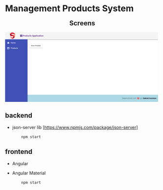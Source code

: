# Management Products System

<p align="center" >
  <h2 align="center" style="margin-top: 0px;">Screens</h2>
  <img width="500" alt="Products Application - Angular" style="margin: 0 auto" src="https://github.com/gabrielveloso/ProductsCRUD/blob/master/screen.png">  
</p>

## backend
- json-server lib [https://www.npmjs.com/package/json-server]

    ```
        npm start
    ```


## frontend
- Angular
- Angular Material

    ```
        npm start
    ```
